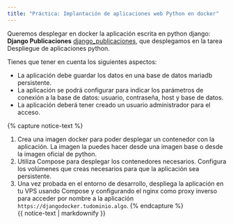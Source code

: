 ```yaml
---
title: "Práctica: Implantación de aplicaciones web Python en docker"
---
```


Queremos desplegar en docker la aplicación escrita en python django: **Django Publicaciones** [django_publicaciones](https://github.com/josedom24/django_publicaciones), que desplegamos en la tarea Despliegue de aplicaciones python.

Tienes que tener en cuenta los siguientes aspectos:

* La aplicación debe guardar los datos en una base de datos mariadb persistente.
* La aplicación se podrá configurar para indicar los parámetros de conexión a la base de datos: usuario, contraseña, host y base de datos.
* La aplicación deberá tener creado un usuario administrador para el acceso.

{% capture notice-text %}
1. Crea una imagen docker para poder desplegar un contenedor con la aplicación. La imagen la puedes hacer desde una imagen base o desde la imagen oficial de python.
2. Utiliza Compose para desplegar los contenedores necesarios. Configura los volúmenes que creas necesarios para que la aplicación sea persistente.
3. Una vez probada en el entorno de desarrollo, despliega la aplicación en tu VPS usando Compose y configurando el nginx como proxy inverso para acceder por nombre a la aplicación `https://djangodocker.tudominio.algo`.
{% endcapture %}<div class="notice--info">{{ notice-text | markdownify }}</div>
